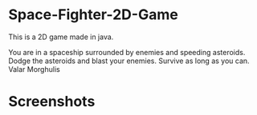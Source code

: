 # Space-Fighter-2D-Game

This is a 2D game made in java.

You are in a spaceship surrounded by enemies and speeding asteroids.
Dodge the asteroids and blast your enemies.
Survive as long as you can.
Valar Morghulis

# Screenshots

<img scr="screenshots/1" />
<img scr="screenshots/3" />
<img scr="screenshots/4" />
<img scr="screenshots/6" />
<img scr="screenshots/7" />

